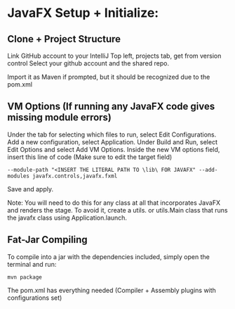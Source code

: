 # JavaFX Setup + Initialize:

## Clone + Project Structure
Link GitHub account to your IntelliJ
Top left, projects tab, get from version control
Select your github account and the shared repo.

Import it as Maven if prompted, but it should be recognized due to the pom.xml

## VM Options (If running any JavaFX code gives missing module errors)
Under the tab for selecting which files to run, select Edit Configurations.
Add a new configuration, select Application.
Under Build and Run, select Edit Options and select Add VM Options.
Inside the new VM options field, insert this line of code (Make sure to edit the target field)

```
--module-path "<INSERT THE LITERAL PATH TO \lib\ FOR JAVAFX" --add-modules javafx.controls,javafx.fxml
```

Save and apply.

Note: You will need to do this for any class at all that incorporates JavaFX and renders the stage.
To avoid it, create a utils. or utils.Main class that runs the javafx class using Application.launch.

## Fat-Jar Compiling
To compile into a jar with the dependencies included, simply open the terminal and run:
```
mvn package
```
The pom.xml has everything needed (Compiler + Assembly plugins with configurations set)